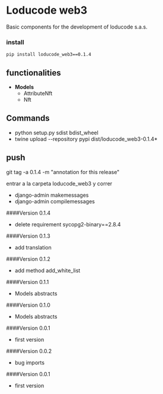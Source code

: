 # Loducode web3

Basic components for the development of loducode s.a.s.

### install

`pip install loducode_web3==0.1.4`

## functionalities

- **Models**
    - AttributeNft
    - Nft

## Commands

- python setup.py sdist bdist_wheel
- twine upload --repository pypi dist/loducode_web3-0.1.4*

## push
git tag -a 0.1.4 -m "annotation for this release"

entrar a la carpeta loducode_web3 y correr
- django-admin makemessages
- django-admin compilemessages

####Version 0.1.4
- delete requirement sycopg2-binary==2.8.4

####Version 0.1.3
- add translation

####Version 0.1.2
- add method add_white_list

####Version 0.1.1
- Models abstracts

####Version 0.1.0
- Models abstracts

####Version 0.0.1
- first version

####Version 0.0.2
- bug imports

####Version 0.0.1
- first version
